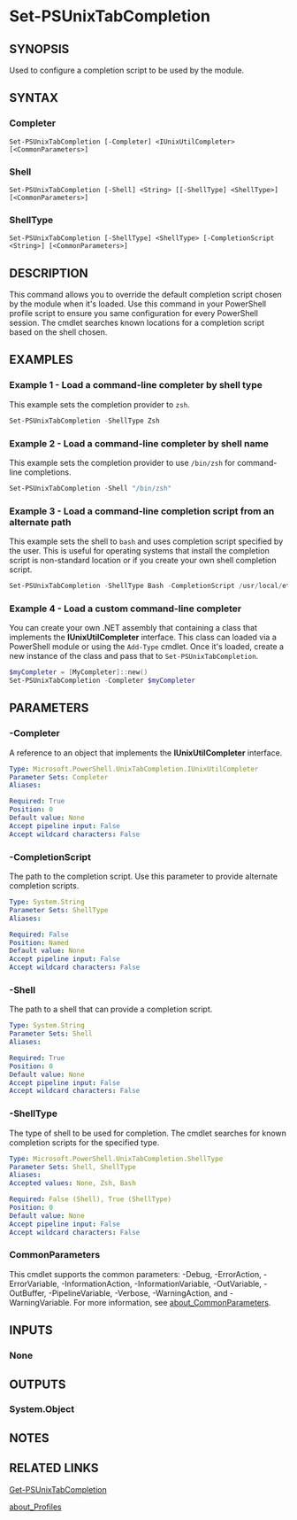 ﻿---
external help file: Microsoft.PowerShell.UnixTabCompletion.dll-Help.xml
Module Name: Microsoft.PowerShell.UnixTabCompletion
ms.date: 10/18/2022
online version: https://learn.microsoft.com/powershell/module/microsoft.powershell.unixtabcompletion/set-psunixtabcompletion?view=ps-modules&wt.mc_id=ps-gethelp
schema: 2.0.0
---

# Set-PSUnixTabCompletion

## SYNOPSIS
Used to configure a completion script to be used by the module.

## SYNTAX

### Completer

```
Set-PSUnixTabCompletion [-Completer] <IUnixUtilCompleter> [<CommonParameters>]
```

### Shell

```
Set-PSUnixTabCompletion [-Shell] <String> [[-ShellType] <ShellType>] [<CommonParameters>]
```

### ShellType

```
Set-PSUnixTabCompletion [-ShellType] <ShellType> [-CompletionScript <String>] [<CommonParameters>]
```

## DESCRIPTION

This command allows you to override the default completion script chosen by the module when it's
loaded. Use this command in your PowerShell profile script to ensure you same configuration for
every PowerShell session. The cmdlet searches known locations for a completion script based on the
shell chosen.

## EXAMPLES

### Example 1 - Load a command-line completer by shell type

This example sets the completion provider to `zsh`.

```powershell
Set-PSUnixTabCompletion -ShellType Zsh
```

### Example 2 - Load a command-line completer by shell name

This example sets the completion provider to use `/bin/zsh` for command-line completions.

```powershell
Set-PSUnixTabCompletion -Shell "/bin/zsh"
```

### Example 3 - Load a command-line completion script from an alternate path

This example sets the shell to `bash` and uses completion script specified by the user. This is
useful for operating systems that install the completion script is non-standard location or if you
create your own shell completion script.

```powershell
Set-PSUnixTabCompletion -ShellType Bash -CompletionScript /usr/local/etc/bash_completion
```

### Example 4 - Load a custom command-line completer

You can create your own .NET assembly that containing a class that implements the
**IUnixUtilCompleter** interface. This class can loaded via a PowerShell module or using the
`Add-Type` cmdlet. Once it's loaded, create a new instance of the class and pass that to
`Set-PSUnixTabCompletion`.

```powershell
$myCompleter = [MyCompleter]::new()
Set-PSUnixTabCompletion -Completer $myCompleter
```

## PARAMETERS

### -Completer

A reference to an object that implements the **IUnixUtilCompleter** interface.

```yaml
Type: Microsoft.PowerShell.UnixTabCompletion.IUnixUtilCompleter
Parameter Sets: Completer
Aliases:

Required: True
Position: 0
Default value: None
Accept pipeline input: False
Accept wildcard characters: False
```

### -CompletionScript

The path to the completion script. Use this parameter to provide alternate completion scripts.

```yaml
Type: System.String
Parameter Sets: ShellType
Aliases:

Required: False
Position: Named
Default value: None
Accept pipeline input: False
Accept wildcard characters: False
```

### -Shell

The path to a shell that can provide a completion script.

```yaml
Type: System.String
Parameter Sets: Shell
Aliases:

Required: True
Position: 0
Default value: None
Accept pipeline input: False
Accept wildcard characters: False
```

### -ShellType

The type of shell to be used for completion. The cmdlet searches for known completion scripts for
the specified type.

```yaml
Type: Microsoft.PowerShell.UnixTabCompletion.ShellType
Parameter Sets: Shell, ShellType
Aliases:
Accepted values: None, Zsh, Bash

Required: False (Shell), True (ShellType)
Position: 0
Default value: None
Accept pipeline input: False
Accept wildcard characters: False
```

### CommonParameters

This cmdlet supports the common parameters: -Debug, -ErrorAction, -ErrorVariable,
-InformationAction, -InformationVariable, -OutVariable, -OutBuffer, -PipelineVariable, -Verbose,
-WarningAction, and -WarningVariable. For more information, see
[about_CommonParameters](http://go.microsoft.com/fwlink/?LinkID=113216).

## INPUTS

### None

## OUTPUTS

### System.Object

## NOTES

## RELATED LINKS

[Get-PSUnixTabCompletion](Get-PSUnixTabCompletion.md)

[about_Profiles](/powershell/module/microsoft.powershell.core/about/about_profiles)
